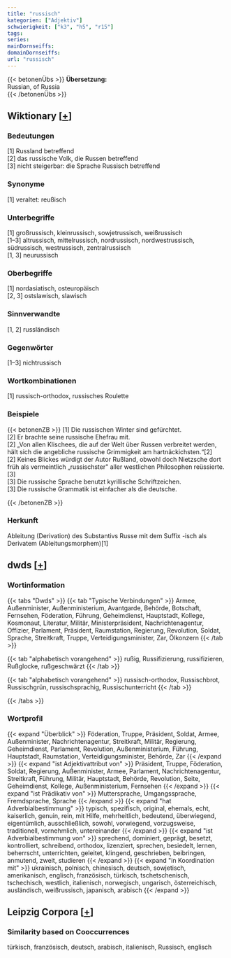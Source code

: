 ```yaml
---
title: "russisch"
kategorien: ["Adjektiv"]
schwierigkeit: ["k3", "h5", "r15"]
tags:
series:
mainDornseiffs:
domainDornseiffs:
url: "russisch"
---
```


{{< betonenÜbs >}}
**Übersetzung:**  
Russian, of Russia  
{{< /betonenÜbs >}}

## Wiktionary [[+](https://de.wiktionary.org/wiki/russisch)]

### Bedeutungen
[1] Russland betreffend  
[2] das russische Volk, die Russen betreffend  
[3] nicht steigerbar: die Sprache Russisch betreffend  

### Synonyme
[1] veraltet: reußisch  

### Unterbegriffe
[1] großrussisch, kleinrussisch, sowjetrussisch, weißrussisch  
[1–3] altrussisch, mittelrussisch, nordrussisch, nordwestrussisch, südrussisch, westrussisch, zentralrussisch  
[1, 3] neurussisch  

### Oberbegriffe
[1] nordasiatisch, osteuropäisch  
[2, 3] ostslawisch, slawisch  

### Sinnverwandte
[1, 2] russländisch  

### Gegenwörter
[1–3] nichtrussisch  

### Wortkombinationen
[1] russisch-orthodox, russisches Roulette  

### Beispiele
{{< betonenZB >}}
[1] Die russischen Winter sind gefürchtet.  
[2] Er brachte seine russische Ehefrau mit.  
[2] „Von allen Klischees, die auf der Welt über Russen verbreitet werden, hält sich die angebliche russische Grimmigkeit am hartnäckichsten.“[2]  
[2] Keines Blickes würdigt der Autor Rußland, obwohl doch Nietzsche dort früh als vermeintlich „russischster" aller westlichen Philosophen reüssierte.[3]  
[3] Die russische Sprache benutzt kyrillische Schriftzeichen.  
[3] Die russische Grammatik ist einfacher als die deutsche.  

{{< /betonenZB >}}
### Herkunft
Ableitung (Derivation) des Substantivs Russe mit dem Suffix -isch als Derivatem (Ableitungsmorphem)[1]  



## dwds [[+](https://www.dwds.de/wb/russisch)]

### Wortinformation
{{< tabs "Dwds" >}}
{{< tab "Typische Verbindungen" >}}
Armee, Außenminister, Außenministerium, Avantgarde, Behörde, Botschaft, Fernsehen, Föderation, Führung, Geheimdienst, Hauptstadt, Kollege, Kosmonaut, Literatur, Militär, Ministerpräsident, Nachrichtenagentur, Offizier, Parlament, Präsident, Raumstation, Regierung, Revolution, Soldat, Sprache, Streitkraft, Truppe, Verteidigungsminister, Zar, Ölkonzern
{{< /tab >}}

{{< tab "alphabetisch vorangehend" >}}
rußig, Russifizierung, russifizieren, Rußglocke, rußgeschwärzt
{{< /tab >}}

{{< tab "alphabetisch vorangehend" >}}
russisch-orthodox, Russischbrot, Russischgrün, russischsprachig, Russischunterricht
{{< /tab >}}

{{< /tabs >}}

### Wortprofil
{{< expand "Überblick" >}} Föderation, Truppe, Präsident, Soldat, Armee, Außenminister, Nachrichtenagentur, Streitkraft, Militär, Regierung, Geheimdienst, Parlament, Revolution, Außenministerium, Führung, Hauptstadt, Raumstation, Verteidigungsminister, Behörde, Zar {{< /expand >}}
{{< expand "ist Adjektivattribut von" >}} Präsident, Truppe, Föderation, Soldat, Regierung, Außenminister, Armee, Parlament, Nachrichtenagentur, Streitkraft, Führung, Militär, Hauptstadt, Behörde, Revolution, Seite, Geheimdienst, Kollege, Außenministerium, Fernsehen {{< /expand >}}
{{< expand "ist Prädikativ von" >}} Muttersprache, Umgangssprache, Fremdsprache, Sprache {{< /expand >}}
{{< expand "hat Adverbialbestimmung" >}} typisch, spezifisch, original, ehemals, echt, kaiserlich, genuin, rein, mit Hilfe, mehrheitlich, bedeutend, überwiegend, eigentümlich, ausschließlich, sowohl, vorwiegend, vorzugsweise, traditionell, vornehmlich, untereinander {{< /expand >}}
{{< expand "ist Adverbialbestimmung von" >}} sprechend, dominiert, geprägt, besetzt, kontrolliert, schreibend, orthodox, lizenziert, sprechen, besiedelt, lernen, beherrscht, unterrichten, geleitet, klingend, geschrieben, beibringen, anmutend, zweit, studieren {{< /expand >}}
{{< expand "in Koordination mit" >}} ukrainisch, polnisch, chinesisch, deutsch, sowjetisch, amerikanisch, englisch, französisch, türkisch, tschetschenisch, tschechisch, westlich, italienisch, norwegisch, ungarisch, österreichisch, ausländisch, weißrussisch, japanisch, arabisch {{< /expand >}}

## Leipzig Corpora [[+](https://corpora.uni-leipzig.de/en/res?word=russisch&corpusId=deu_newscrawl-public_2018)]


### Similarity based on Cooccurrences
türkisch, französisch, deutsch, arabisch, italienisch, Russisch, englisch

